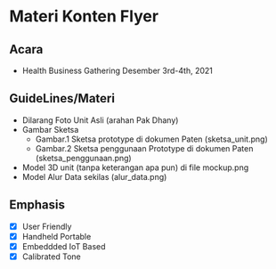 # Materi Konten Flyer

## Acara
- Health Business Gathering Desember 3rd-4th, 2021

## GuideLines/Materi
- Dilarang Foto Unit Asli (arahan Pak Dhany)
- Gambar Sketsa 
	+ Gambar.1 Sketsa prototype di dokumen Paten (sketsa_unit.png)
	+ Gambar.2 Sketsa penggunaan Prototype di dokumen Paten (sketsa_penggunaan.png)
- Model 3D unit (tanpa keterangan apa pun) di file mockup.png
- Model Alur Data sekilas (alur_data.png)

## Emphasis
- [x] User Friendly
- [x] Handheld Portable
- [x] Embeddded IoT Based
- [x] Calibrated Tone